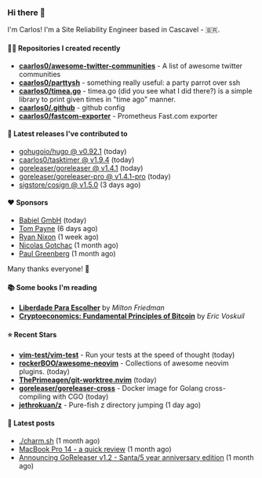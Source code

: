 ### Hi there 👋

I'm Carlos! I'm a Site Reliability Engineer based in Cascavel - 🇧🇷.

#### 👨‍💻 Repositories I created recently
- **[caarlos0/awesome-twitter-communities](https://github.com/caarlos0/awesome-twitter-communities)** - A list of awesome twitter communities
- **[caarlos0/parttysh](https://github.com/caarlos0/parttysh)** - something really useful: a party parrot over ssh
- **[caarlos0/timea.go](https://github.com/caarlos0/timea.go)** - timea.go (did you see what I did there?) is a simple library to print given times in &#34;time ago&#34; manner.
- **[caarlos0/.github](https://github.com/caarlos0/.github)** - github config
- **[caarlos0/fastcom-exporter](https://github.com/caarlos0/fastcom-exporter)** - Prometheus Fast.com exporter

#### 🚀 Latest releases I've contributed to


- [gohugoio/hugo @ v0.92.1](https://github.com/gohugoio/hugo/releases/tag/v0.92.1) (today)
- [caarlos0/tasktimer @ v1.9.4](https://github.com/caarlos0/tasktimer/releases/tag/v1.9.4) (today)
- [goreleaser/goreleaser @ v1.4.1](https://github.com/goreleaser/goreleaser/releases/tag/v1.4.1) (today)
- [goreleaser/goreleaser-pro @ v1.4.1-pro](https://github.com/goreleaser/goreleaser-pro/releases/tag/v1.4.1-pro) (today)
- [sigstore/cosign @ v1.5.0](https://github.com/sigstore/cosign/releases/tag/v1.5.0) (3 days ago)

#### ❤️ Sponsors
- [Babiel GmbH](https://github.com/babiel) (today)
- [Tom Payne](https://github.com/twpayne) (6 days ago)
- [Ryan Nixon](https://github.com/taiidani) (1 week ago)
- [Nicolas Gotchac](https://github.com/ngotchac) (1 month ago)
- [Paul Greenberg](https://github.com/greenpau) (1 month ago)

Many thanks everyone! 🙏

#### 📚 Some books I'm reading
- **[Liberdade Para Escolher](https://www.goodreads.com/book/show/17238591-liberdade-para-escolher)** by _Milton Friedman_
- **[Cryptoeconomics: Fundamental Principles of Bitcoin](https://www.goodreads.com/book/show/56919322-cryptoeconomics)** by _Eric Voskuil_

#### ⭐ Recent Stars


- **[vim-test/vim-test](https://github.com/vim-test/vim-test)** - Run your tests at the speed of thought (today)
- **[rockerBOO/awesome-neovim](https://github.com/rockerBOO/awesome-neovim)** - Collections of awesome neovim plugins. (today)
- **[ThePrimeagen/git-worktree.nvim](https://github.com/ThePrimeagen/git-worktree.nvim)** (today)
- **[goreleaser/goreleaser-cross](https://github.com/goreleaser/goreleaser-cross)** - Docker image for Golang cross-compiling with CGO (today)
- **[jethrokuan/z](https://github.com/jethrokuan/z)** - Pure-fish z directory jumping (1 day ago)

#### 📄 Latest posts
- [./charm.sh](https://carlosbecker.com/posts/charm/) (1 month ago)
- [MacBook Pro 14 - a quick review](https://carlosbecker.com/posts/macbook-pro-14/) (1 month ago)
- [Announcing GoReleaser v1.2 - Santa/5 year anniversary edition](https://carlosbecker.com/posts/goreleaser-v1.2/) (1 month ago)
